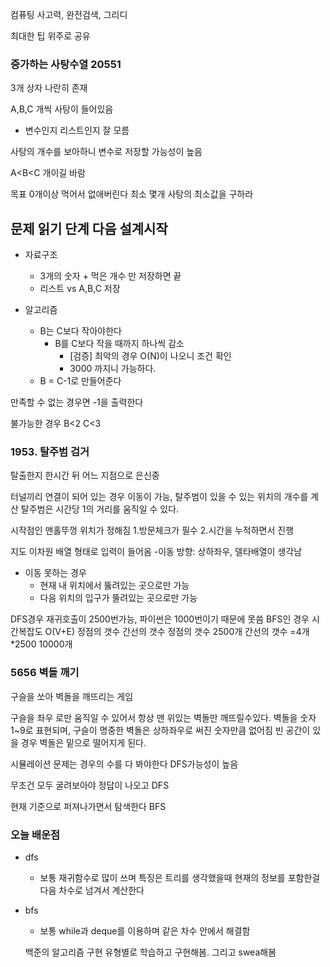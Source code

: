 컴퓨팅 사고력, 완전검색, 그리디

최대한 팁 위주로 공유

### 증가하는 사탕수열 20551

3개 상자 나란히 존재

A,B,C 개씩 사탕이 들어있음

- 변수인지 리스트인지 잘 모름

사탕의 개수를 보아하니 변수로 저장할 가능성이 높음

A<B<C 개이길 바람

목표
0개이상 먹어서 없애버린다
최소 몇개 사탕의 최소값을 구하라

문제 읽기 단계 다음 설계시작
----------------------

- 자료구조
  - 3개의 숫자 + 먹은 개수 만 저장하면 끝
  - 리스트 vs A,B,C 저장

- 알고리즘
  - B는 C보다 작아야한다
    - B를 C보다 작을 때까지 하나씩 감소
      - [검증] 최악의 경우 O(N)이 나오니 조건 확인
      - 3000 까지니 가능하다.
  - B = C-1로 만들어준다

만족할 수 없는 경우면 -1을 출력한다

불가능한 경우
B<2 C<3


### 1953. 탈주범 검거

탈출한지 한시간 뒤 어느 지점으로 은신중

터널끼리 연결이 되어 있는 경우 이동이 가능, 탈주범이 있을 수 있는 위치의 개수를 계산
탈주범은 시간당 1의 거리를 움직일 수 있다.

시작점인 맨홀뚜껑 위치가 정해짐
1.방문체크가 필수
2.시간을 누적하면서 진행

지도 이차원 배열 형태로 입력이 들어옴
-이동 방향: 상하좌우, 델타배열이 생각남
- 이동 못하는 경우
  - 현재 내 위치에서 뚫려있는 곳으로만 가능
  - 다음 위치의 입구가 뚤려있는 곳으로만 가능

DFS경우 재귀호출이 2500번가능, 파이썬은 1000번이기 때문에 못씀
BFS인 경우 시간복잡도
O(V+E) 정점의 갯수 간선의 갯수
정점의 갯수 2500개
간선의 갯수 =4개 *2500 10000개

### 5656 벽돌 깨기
구슬을 쏘아 벽돌을 깨뜨리는 게임

구슬을 좌우 로만 움직일 수 있어서 항상 맨 위있는 벽돌만 깨뜨릴수있다.
벽돌을 숫자 1~9로 표현되며, 구슬이 명중한 벽돌은 상하좌우로 써진 숫자만큼 없어짐
빈 공간이 있을 경우 벽돌은 밑으로 떨어지게 된다.


시뮬레이션 문제는 경우의 수를 다 봐야한다
DFS가능성이 높음

무조건 모두 굴려보아야 정답이 나오고 DFS

현재 기준으로 퍼져나가면서 탐색한다 BFS

### 오늘 배운점
- dfs
  - 보통 재귀함수로 많이 쓰며 특징은 트리를 생각했을때 현재의 정보를 포함한걸 다음 차수로 넘겨서 계산한다
- bfs
  - 보통 while과 deque를 이용하며 같은 차수 안에서 해결함
  
  백준의 알고리즘 구현 유형별로 학습하고 구현해봄. 그리고 swea해봄